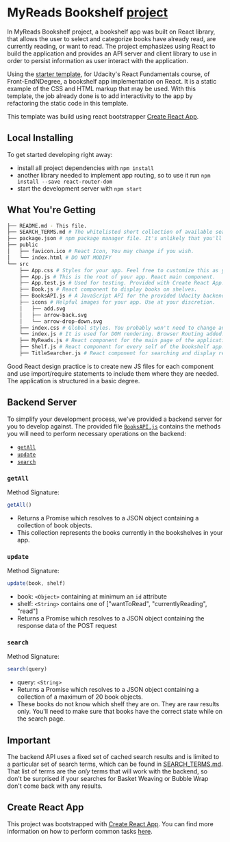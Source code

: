 # MyReads Bookshelf [project](https://desinas.github.io/myreads-bookshelf/)

In MyReads Bookshelf project, a bookshelf app was built on React library, that allows the user to select and categorize books have already read, are currently reading, or want to read. The project emphasizes using React to build the application and provides an API server and client library to use in order to persist information as user interact with the application.

Using the [starter template](https://github.com/udacity/reactnd-project-myreads-starter), for Udacity's React Fundamentals course, of Front-EndNDegree, a bookshelf app implementation on React. It is a static example of the CSS and HTML markup that may be used. With this template, the job already done is to add interactivity to the app by refactoring the static code in this template.

This template was build using react bootstrapper [Create React App](https://github.com/facebookincubator/create-react-app).

## Local Installing

To get started developing right away:

* install all project dependencies with `npm install`
* another library needed to implement app routing, so to use it run `npm install --save react-router-dom`
* start the development server with `npm start`

## What You're Getting
```bash
├── README.md - This file.
├── SEARCH_TERMS.md # The whitelisted short collection of available search terms for you to use with your app.
├── package.json # npm package manager file. It's unlikely that you'll need to modify this.
├── public
│   ├── favicon.ico # React Icon, You may change if you wish.
│   └── index.html # DO NOT MODIFY
└── src
    ├── App.css # Styles for your app. Feel free to customize this as you desire.
    ├── App.js # This is the root of your app. React main component.
    ├── App.test.js # Used for testing. Provided with Create React App.
    ├── Book.js # React component to display books on shelves.
    ├── BooksAPI.js # A JavaScript API for the provided Udacity backend. Instructions for the methods are below.
    ├── icons # Helpful images for your app. Use at your discretion.
    │   ├── add.svg
    │   ├── arrow-back.svg
    │   └── arrow-drop-down.svg
    ├── index.css # Global styles. You probably won't need to change anything here.
    └── index.js # It is used for DOM rendering. Browser Routing added.
    ├── MyReads.js # React component for the main page of the application.
    ├── Shelf.js # React component for every self of the bookshelf app.
    ├── TitleSearcher.js # React component for searching and display results.
```

Good React design practice is to create new JS files for each component and use import/require statements to include them where they are needed. The application is structured in a basic degree. 

## Backend Server

To simplify your development process, we've provided a backend server for you to develop against. The provided file [`BooksAPI.js`](src/BooksAPI.js) contains the methods you will need to perform necessary operations on the backend:

* [`getAll`](#getall)
* [`update`](#update)
* [`search`](#search)

### `getAll`

Method Signature:

```js
getAll()
```

* Returns a Promise which resolves to a JSON object containing a collection of book objects.
* This collection represents the books currently in the bookshelves in your app.

### `update`

Method Signature:

```js
update(book, shelf)
```

* book: `<Object>` containing at minimum an `id` attribute
* shelf: `<String>` contains one of ["wantToRead", "currentlyReading", "read"]  
* Returns a Promise which resolves to a JSON object containing the response data of the POST request

### `search`

Method Signature:

```js
search(query)
```

* query: `<String>`
* Returns a Promise which resolves to a JSON object containing a collection of a maximum of 20 book objects.
* These books do not know which shelf they are on. They are raw results only. You'll need to make sure that books have the correct state while on the search page.

## Important
The backend API uses a fixed set of cached search results and is limited to a particular set of search terms, which can be found in [SEARCH_TERMS.md](SEARCH_TERMS.md). That list of terms are the _only_ terms that will work with the backend, so don't be surprised if your searches for Basket Weaving or Bubble Wrap don't come back with any results.

## Create React App

This project was bootstrapped with [Create React App](https://github.com/facebookincubator/create-react-app). You can find more information on how to perform common tasks [here](https://github.com/facebookincubator/create-react-app/blob/master/packages/react-scripts/template/README.md).
